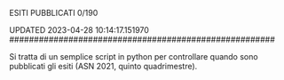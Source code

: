 ESITI PUBBLICATI 0/190 

UPDATED 2023-04-28 10:14:17.151970
######################################################

Si tratta di un semplice script in python per controllare quando sono pubblicati gli esiti (ASN 2021, quinto quadrimestre).

